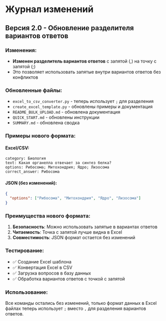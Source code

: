 # Журнал изменений

## Версия 2.0 - Обновление разделителя вариантов ответов

### Изменения:
- **Изменен разделитель вариантов ответов** с запятой (,) на точку с запятой (;)
- Это позволяет использовать запятые внутри вариантов ответов без конфликтов

### Обновленные файлы:
- `excel_to_csv_converter.py` - теперь использует `;` для разделения
- `create_excel_template.py` - обновлены примеры и документация
- `README_BULK_UPLOAD.md` - обновлена документация
- `QUICK_START.md` - обновлены инструкции
- `SUMMARY.md` - обновлена сводка

### Примеры нового формата:

#### Excel/CSV:
```
category: Биология
text: Какая органелла отвечает за синтез белка?
options: Рибосома; Митохондрия; Ядро; Лизосома
correct_answer: Рибосома
```

#### JSON (без изменений):
```json
{
  "options": ["Рибосома", "Митохондрия", "Ядро", "Лизосома"]
}
```

### Преимущества нового формата:
1. **Безопасность**: Можно использовать запятые в вариантах ответов
2. **Читаемость**: Точка с запятой лучше видна в Excel
3. **Совместимость**: JSON формат остается без изменений

### Тестирование:
- ✅ Создание Excel шаблона
- ✅ Конвертация Excel в CSV
- ✅ Загрузка вопросов в базу данных
- ✅ Обработка вариантов ответов с точкой с запятой

### Использование:
Все команды остались без изменений, только формат данных в Excel файлах теперь использует `;` вместо `,` для разделения вариантов ответов. 
